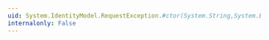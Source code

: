 ```yaml
---
uid: System.IdentityModel.RequestException.#ctor(System.String,System.Exception)
internalonly: False
---
```

